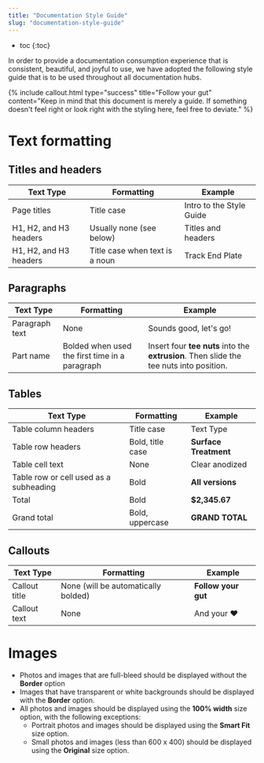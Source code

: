 ```yaml
---
title: "Documentation Style Guide"
slug: "documentation-style-guide"
---
```


* toc
{:toc}

In order to provide a documentation consumption experience that is consistent, beautiful, and joyful to use, we have adopted the following style guide that is to be used throughout all documentation hubs.

{%
include callout.html
type="success"
title="Follow your gut"
content="Keep in mind that this document is merely a guide. If something doesn't feel right or look right with the styling here, feel free to deviate."
%}

# Text formatting
## Titles and headers

|Text Type                     |Formatting                    |Example                       |
|------------------------------|------------------------------|------------------------------|
|Page titles                   |Title case                    |Intro to the Style Guide
|H1, H2, and H3 headers        |Usually none (see below)      |Titles and headers
|H1, H2, and H3 headers        |Title case when text is a noun|Track End Plate

## Paragraphs

|Text Type                     |Formatting                    |Example                       |
|------------------------------|------------------------------|------------------------------|
|Paragraph text                |None                          |Sounds good, let's go!
|Part name                     |Bolded when used the first time in a paragraph|Insert four **tee nuts** into the **extrusion**. Then slide the tee nuts into position.

## Tables

|Text Type                     |Formatting                    |Example                       |
|------------------------------|------------------------------|------------------------------|
|Table column headers          |Title case                    |Text Type
|Table row headers             |Bold, title case              |**Surface Treatment**
|Table cell text               |None                          |Clear anodized
|Table row or cell used as a subheading|Bold                          |**All versions**
|Total                         |Bold                          |**$2,345.67**
|Grand total                   |Bold, uppercase               |**GRAND TOTAL**

## Callouts

|Text Type                     |Formatting                    |Example                       |
|------------------------------|------------------------------|------------------------------|
|Callout title                 |None (will be automatically bolded)|**Follow your gut**
|Callout text                  |None                          |And your :heart:

# Images
  * Photos and images that are full-bleed should be displayed without the **Border** option
  * Images that have transparent or white backgrounds should be displayed with the **Border** option.
  * All photos and images should be displayed using the **100% width** size option, with the following exceptions:
    * Portrait photos and images should be displayed using the **Smart Fit** size option.
    * Small photos and images (less than 600 x 400) should be displayed using the **Original** size option.

<style>
.hub-container {
  max-width: 1350px;
}
.value-icon {
  display: inline-block;
  height: 18px;
  margin-bottom: -2px;
}
  
a[title="Guides"] {
  color: #f4f4f4!important;
  border-bottom: 5px solid #f4f4f4;
  padding-bottom: 20px!important;
}
  
a[title="Guides"]:hover {
  color: white!important;
  border-bottom-color: white;
}
  
#hub-header li a:hover {
  box-shadow: none!important;
}
</style>

<meta name="theme-color" content="#434343">

